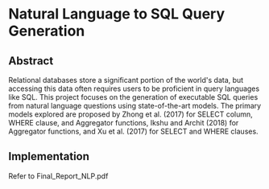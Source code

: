 # Natural Language to SQL Query Generation

## Abstract

Relational databases store a significant portion of the world's data, but accessing this data often requires users to be proficient in query languages like SQL. This project focuses on the generation of executable SQL queries from natural language questions using state-of-the-art models. The primary models explored are proposed by Zhong et al. (2017) for SELECT column, WHERE clause, and Aggregator functions, Ikshu and Archit (2018) for Aggregator functions, and Xu et al. (2017) for SELECT and WHERE clauses.

## Implementation

Refer to Final_Report_NLP.pdf
